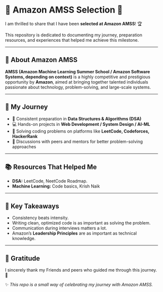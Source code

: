 # 🎉 Amazon AMSS Selection 🎉  

I am thrilled to share that I have been **selected at Amazon AMSS**! 🏆  

This repository is dedicated to documenting my journey, preparation resources, and experiences that helped me achieve this milestone.  

---

## 🏢 About Amazon AMSS  
**AMSS (Amazon Machine Learning Summer School / Amazon Software Systems, depending on context)** is a highly competitive and prestigious opportunity by **Amazon**, aimed at bringing together talented individuals passionate about technology, problem-solving, and large-scale systems.

---

## 🚀 My Journey  
- 📖 Consistent preparation in **Data Structures & Algorithms (DSA)**  
- 💻 Hands-on projects in **Web Development / System Design / AI-ML**  
- 📝 Solving coding problems on platforms like **LeetCode, Codeforces, HackerRank**  
- 🤝 Discussions with peers and mentors for better problem-solving approaches  

---

## 📚 Resources That Helped Me  
- **DSA:** LeetCode, NeetCode Roadmap.
- **Machine Learning:** Code basics, Krish Naik 

---

## 🏅 Key Takeaways  
- Consistency beats intensity.  
- Writing clean, optimized code is as important as solving the problem.  
- Communication during interviews matters a lot.  
- Amazon’s **Leadership Principles** are as important as technical knowledge.  

---

## 🌟 Gratitude  
I sincerely thank my Friends and peers who guided me through this journey. 🙏  


✨ *This repo is a small way of celebrating my journey with Amazon AMSS.*  
